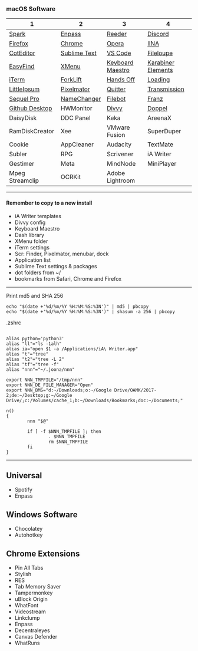 
### macOS Software

| 1 | 2 | 3 | 4 |
|---|---|---|---|
| [Spark](https://sparkmailapp.com/) | [Enpass](https://www.enpass.io/) | [Reeder](http://reederapp.com/) | [Discord](https://discordapp.com/) |
| [Firefox](https://www.mozilla.org/en-US/firefox/new/) | [Chrome](https://www.google.com/chrome/browser/desktop/index.html) | [Opera](http://www.opera.com/) | [IINA](https://github.com/lhc70000/iina) |
| [CotEditor](https://coteditor.com/) | [Sublime Text](https://www.sublimetext.com/) | [VS Code](https://code.visualstudio.com/) | [Fileloupe](https://www.fileloupe.com/) |
| [EasyFind](http://www.devontechnologies.com/products/freeware.html) | [XMenu](http://www.devontechnologies.com/products/freeware.html) | [Keyboard Maestro](https://www.keyboardmaestro.com/main/) | [Karabiner Elements](https://github.com/tekezo/Karabiner-Elements) |
| [iTerm](https://www.iterm2.com/) | [ForkLift](http://www.binarynights.com/forklift/) | [Hands Off](https://www.oneperiodic.com/products/handsoff/) | [Loading](http://bonzaiapps.com/en/loading/) |
| [LittleIpsum](http://dustinsenos.com/littleIpsum) | [Pixelmator](http://www.pixelmator.com/pro/) | [Quitter](http://marco.org/appcasts/Quitter.zip) | [Transmission](https://transmissionbt.com/) |
| [Sequel Pro](https://www.sequelpro.com/) | [NameChanger](https://mrrsoftware.com/namechanger/) | [Filebot](https://www.filebot.net/) | [Franz](http://meetfranz.com/) |
| [Github Desktop](https://desktop.github.com/) | HWMonitor | [Divvy](http://mizage.com/divvy/) | [Doppel](https://www.meyersapps.uk/doppel/) |
| DaisyDisk | DDC Panel | Keka | AreenaX |
| RamDiskCreator | Xee | VMware Fusion | SuperDuper |
| Cookie | AppCleaner | Audacity | TextMate |
| Subler | RPG | Scrivener | iA Writer |
| Gestimer | Meta | MindNode | MiniPlayer |
| Mpeg Streamclip | OCRKit | Adobe Lightroom |  |

***

#### Remember to copy to a new install

- iA Writer templates
- Divvy config
- Keyboard Maestro
- Dash library
- XMenu folder
- iTerm settings
- Scr: Finder, Pixelmator, menubar, dock
- Application list
- Sublime Text settings & packages
- dot folders from ~/
- bookmarks from Safari, Chrome and Firefox

***

Print md5 and SHA 256

```
echo "$(date +'%d/%m/%Y %H:%M:%S:%3N')" | md5 | pbcopy
echo "$(date +'%d/%m/%Y %H:%M:%S:%3N')" | shasum -a 256 | pbcopy
```

.zshrc

```

alias python='python3'
alias "ll"="ls -1alh"
alias ia="open $1 -a /Applications/iA\ Writer.app"
alias "t"="tree"
alias "t2"="tree -L 2"
alias "tf"="tree -f"
alias "nnn"="~/.joona/nnn"

export NNN_TMPFILE="/tmp/nnn"
export NNN_DE_FILE_MANAGER="Open"
export NNN_BMS="d:~/Downloads;o:~/Google Drive/OAMK/2017-2;de:~/Desktop;g:~/Google Drive/;c:/Volumes/cache_1;b:~/Downloads/Bookmarks;doc:~/Documents;"

n()
{
        nnn "$@"

        if [ -f $NNN_TMPFILE ]; then
                . $NNN_TMPFILE
                rm $NNN_TMPFILE
        fi
}

```

***

## Universal

- Spotify
- Enpass

## Windows Software

- Chocolatey
- Autohotkey

## Chrome Extensions

- Pin All Tabs
- Stylish
- RES
- Tab Memory Saver
- Tampermonkey
- uBlock Origin
- WhatFont
- Videostream
- Linkclump
- Enpass
- Decentraleyes
- Canvas Defender
- WhatRuns
